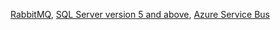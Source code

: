 [RabbitMQ](/transports/rabbitmq/), [SQL Server version 5 and above](/transports/sql/), [Azure Service Bus](/transports/azure-service-bus/)